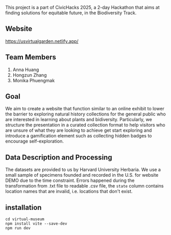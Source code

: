This project is a part of CivicHacks 2025, a 2-day Hackathon that aims at finding solutions for equitable future, in the Biodiversity Track.

## Website
https://usvirtualgarden.netlify.app/

## Team Members
1. Anna Huang
2. Hongzun Zhang
3. Monika Phuengmak

## Goal
We aim to create a website that function similar to an online exhibit to lower the barrier to exploring natural history collections for the general public who are interested in learning about plants and bidiversity. Particularly, we structure the presentation in a curated collection format to help visitors who are unsure of what they are looking to achieve get start exploring and introduce a gamification element such as collecting hidden badges to encourage self-exploration.

## Data Description and Processing
The datasets are provided to us by Harvard University Herbaria. We use a small sample of specimens founded and recorded in the U.S. for website DEMO due to the time constraint. Errors happened during the transformation from .txt file to readable .csv file, the `state` column contains location names that are invalid, i.e. locations that don't exist.

## installation
```
cd virtual-museum
npm install vite --save-dev
npm run dev
```

